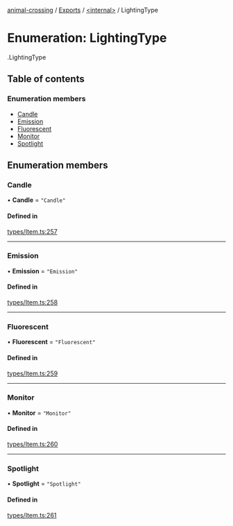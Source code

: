 [animal-crossing](../README.md) / [Exports](../modules.md) / [<internal\>](../modules/internal_.md) / LightingType

# Enumeration: LightingType

[<internal>](../modules/internal_.md).LightingType

## Table of contents

### Enumeration members

- [Candle](internal_.LightingType-1.md#candle)
- [Emission](internal_.LightingType-1.md#emission)
- [Fluorescent](internal_.LightingType-1.md#fluorescent)
- [Monitor](internal_.LightingType-1.md#monitor)
- [Spotlight](internal_.LightingType-1.md#spotlight)

## Enumeration members

### Candle

• **Candle** = `"Candle"`

#### Defined in

[types/Item.ts:257](https://github.com/Norviah/animal-crossing/blob/d6e407b/module/types/Item.ts#L257)

___

### Emission

• **Emission** = `"Emission"`

#### Defined in

[types/Item.ts:258](https://github.com/Norviah/animal-crossing/blob/d6e407b/module/types/Item.ts#L258)

___

### Fluorescent

• **Fluorescent** = `"Fluorescent"`

#### Defined in

[types/Item.ts:259](https://github.com/Norviah/animal-crossing/blob/d6e407b/module/types/Item.ts#L259)

___

### Monitor

• **Monitor** = `"Monitor"`

#### Defined in

[types/Item.ts:260](https://github.com/Norviah/animal-crossing/blob/d6e407b/module/types/Item.ts#L260)

___

### Spotlight

• **Spotlight** = `"Spotlight"`

#### Defined in

[types/Item.ts:261](https://github.com/Norviah/animal-crossing/blob/d6e407b/module/types/Item.ts#L261)

